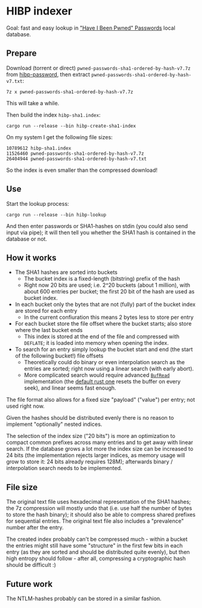 # HIBP indexer

Goal: fast and easy lookup in ["Have I Been Pwned" Passwords][hibp-password] local database.

## Prepare

Download (torrent or direct) `pwned-passwords-sha1-ordered-by-hash-v7.7z` from [hibp-password], then extract `pwned-passwords-sha1-ordered-by-hash-v7.txt`:

    7z x pwned-passwords-sha1-ordered-by-hash-v7.7z

This will take a while.

Then build the index `hibp-sha1.index`:

    cargo run --release --bin hibp-create-sha1-index

On my system I get the following file sizes:

    10789612 hibp-sha1.index
    11526460 pwned-passwords-sha1-ordered-by-hash-v7.7z
    26404944 pwned-passwords-sha1-ordered-by-hash-v7.txt

So the index is even smaller than the compressed download!

## Use

Start the lookup process:

    cargo run --release --bin hibp-lookup

And then enter passwords or SHA1-hashes on stdin (you could also send input via pipe); it will then tell you whether the SHA1 hash is contained in the database or not.

## How it works

- The SHA1 hashes are sorted into buckets
  - The bucket index is a fixed-length (bitstring) prefix of the hash
  - Right now 20 bits are used; i.e. 2^20 buckets (about 1 million), with about 600 entries per bucket; the first 20 bit of the hash are used as bucket index.
- In each bucket only the bytes that are not (fully) part of the bucket index are stored for each entry
  - In the current confiuration this means 2 bytes less to store per entry
- For each bucket store the file offset where the bucket starts; also store where the last bucket ends
  - This index is stored at the end of the file and compressed with `DEFLATE`; it is loaded into memory when opening the index.
- To search for an entry simply lookup the bucket start and end (the start of the following bucket!) file offsets
  - Theoretically could do binary or even interpolation search as the entries are sorted; right now using a linear search (with early abort).
  - More complicated search would require advanced [`BufRead`] implementation (the [default rust one][`BufReader`] resets the buffer on every seek), and linear seems fast enough.

The file format also allows for a fixed size "payload" ("value") per entry; not used right now.

Given the hashes should be distributed evenly there is no reason to implement "optionally" nested indices.

The selection of the index size ("20 bits") is more an optimization to compact common prefixes across many entries and to get away with linear search.
If the database grows a lot more the index size can be increased to 24 bits (the implementation rejects larger indices, as memory usage will grow to store it: 24 bits already requires 128M); afterwards binary / interpolation search needs to be implemented.

## File size

The original text file uses hexadecimal representation of the SHA1 hashes; the 7z compression will mostly undo that (i.e. use half the number of bytes to store the hash binary); it should also be able to compress shared prefixes for sequential entries.
The original text file also includes a "prevalence" number after the entry.

The created index probably can't be compressed much - within a bucket the entries might still have some "structure" in the first few bits in each entry (as they are sorted and should be distributed quite evenly), but then high entropy should follow - after all, compressing a cryptographic hash should be difficult :)

## Future work

The NTLM-hashes probably can be stored in a similar fashion.

[hibp-password]: https://haveibeenpwned.com/Passwords
[`BufRead`]: https://doc.rust-lang.org/std/io/trait.BufRead.html
[`BufReader`]: https://doc.rust-lang.org/std/io/struct.BufReader.html
